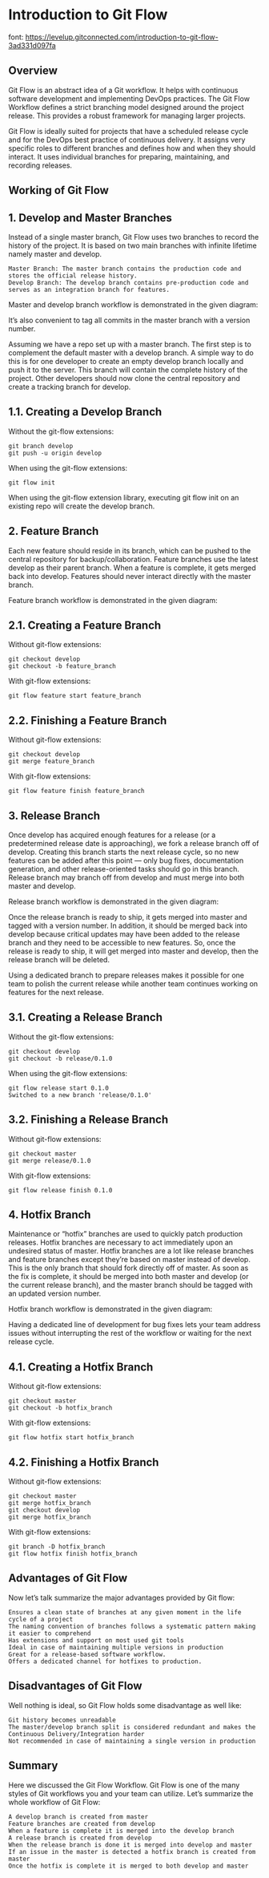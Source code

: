 # Introduction to Git Flow

font: https://levelup.gitconnected.com/introduction-to-git-flow-3ad331d097fa

## Overview

Git Flow is an abstract idea of a Git workflow. It helps with continuous software development and implementing DevOps practices. The Git Flow Workflow defines a strict branching model designed around the project release. This provides a robust framework for managing larger projects.

Git Flow is ideally suited for projects that have a scheduled release cycle and for the DevOps best practice of continuous delivery. It assigns very specific roles to different branches and defines how and when they should interact. It uses individual branches for preparing, maintaining, and recording releases.

## Working of Git Flow

## 1. Develop and Master Branches

Instead of a single master branch, Git Flow uses two branches to record the history of the project. It is based on two main branches with infinite lifetime namely master and develop.

    Master Branch: The master branch contains the production code and stores the official release history.
    Develop Branch: The develop branch contains pre-production code and serves as an integration branch for features.

Master and develop branch workflow is demonstrated in the given diagram:

It’s also convenient to tag all commits in the master branch with a version number.

Assuming we have a repo set up with a master branch. The first step is to complement the default master with a develop branch. A simple way to do this is for one developer to create an empty develop branch locally and push it to the server. This branch will contain the complete history of the project. Other developers should now clone the central repository and create a tracking branch for develop.

## 1.1. Creating a Develop Branch

Without the git-flow extensions:

    git branch develop
    git push -u origin develop

When using the git-flow extensions:

    git flow init

When using the git-flow extension library, executing git flow init on an existing repo will create the develop branch.

## 2. Feature Branch

Each new feature should reside in its branch, which can be pushed to the central repository for backup/collaboration. Feature branches use the latest develop as their parent branch. When a feature is complete, it gets merged back into develop. Features should never interact directly with the master branch.

Feature branch workflow is demonstrated in the given diagram:

## 2.1. Creating a Feature Branch

Without git-flow extensions:

    git checkout develop
    git checkout -b feature_branch

With git-flow extensions:

    git flow feature start feature_branch

## 2.2. Finishing a Feature Branch

Without git-flow extensions:

    git checkout develop
    git merge feature_branch

With git-flow extensions:

    git flow feature finish feature_branch

## 3. Release Branch

Once develop has acquired enough features for a release (or a predetermined release date is approaching), we fork a release branch off of develop. Creating this branch starts the next release cycle, so no new features can be added after this point — only bug fixes, documentation generation, and other release-oriented tasks should go in this branch. Release branch may branch off from develop and must merge into both master and develop.

Release branch workflow is demonstrated in the given diagram:

Once the release branch is ready to ship, it gets merged into master and tagged with a version number. In addition, it should be merged back into develop because critical updates may have been added to the release branch and they need to be accessible to new features. So, once the release is ready to ship, it will get merged into master and develop, then the release branch will be deleted.

Using a dedicated branch to prepare releases makes it possible for one team to polish the current release while another team continues working on features for the next release.

## 3.1. Creating a Release Branch

Without the git-flow extensions:

    git checkout develop
    git checkout -b release/0.1.0

When using the git-flow extensions:

    git flow release start 0.1.0
    Switched to a new branch 'release/0.1.0'

## 3.2. Finishing a Release Branch

Without git-flow extensions:

    git checkout master
    git merge release/0.1.0

With git-flow extensions:

    git flow release finish 0.1.0

## 4. Hotfix Branch

Maintenance or “hotfix” branches are used to quickly patch production releases. Hotfix branches are necessary to act immediately upon an undesired status of master. Hotfix branches are a lot like release branches and feature branches except they’re based on master instead of develop. This is the only branch that should fork directly off of master. As soon as the fix is complete, it should be merged into both master and develop (or the current release branch), and the master branch should be tagged with an updated version number.

Hotfix branch workflow is demonstrated in the given diagram:

Having a dedicated line of development for bug fixes lets your team address issues without interrupting the rest of the workflow or waiting for the next release cycle.

## 4.1. Creating a Hotfix Branch

Without git-flow extensions:

    git checkout master
    git checkout -b hotfix_branch

With git-flow extensions:

    git flow hotfix start hotfix_branch

## 4.2. Finishing a Hotfix Branch

Without git-flow extensions:

    git checkout master
    git merge hotfix_branch
    git checkout develop
    git merge hotfix_branch

With git-flow extensions:

    git branch -D hotfix_branch
    git flow hotfix finish hotfix_branch

## Advantages of Git Flow

Now let’s talk summarize the major advantages provided by Git flow:

    Ensures a clean state of branches at any given moment in the life cycle of a project
    The naming convention of branches follows a systematic pattern making it easier to comprehend
    Has extensions and support on most used git tools
    Ideal in case of maintaining multiple versions in production
    Great for a release-based software workflow.
    Offers a dedicated channel for hotfixes to production.

## Disadvantages of Git Flow

Well nothing is ideal, so Git Flow holds some disadvantage as well like:

    Git history becomes unreadable
    The master/develop branch split is considered redundant and makes the Continuous Delivery/Integration harder
    Not recommended in case of maintaining a single version in production

## Summary

Here we discussed the Git Flow Workflow. Git Flow is one of the many styles of Git workflows you and your team can utilize. Let’s summarize the whole workflow of Git Flow:

    A develop branch is created from master
    Feature branches are created from develop
    When a feature is complete it is merged into the develop branch
    A release branch is created from develop
    When the release branch is done it is merged into develop and master
    If an issue in the master is detected a hotfix branch is created from master
    Once the hotfix is complete it is merged to both develop and master

